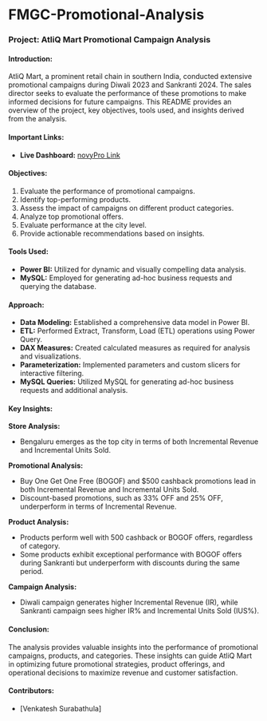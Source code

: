 # FMGC-Promotional-Analysis
### Project: AtliQ Mart Promotional Campaign Analysis

#### Introduction:

AtliQ Mart, a prominent retail chain in southern India, conducted extensive promotional campaigns during Diwali 2023 and Sankranti 2024. The sales director seeks to evaluate the performance of these promotions to make informed decisions for future campaigns. This README provides an overview of the project, key objectives, tools used, and insights derived from the analysis.

#### Important Links:

- **Live Dashboard:** [novyPro Link](https://app.powerbi.com/view?r=eyJrIjoiYjI5YmFhZDItNjg2Zi00Yzg0LWJjYmEtZWI1YjkwZTQ0OTY3IiwidCI6ImIwNmQwYmY2LWJhNjctNDMzZS05NWRlLTU4NWI3NDQzZTA5ZiIsImMiOjF9)
#### Objectives:

1. Evaluate the performance of promotional campaigns.
2. Identify top-performing products.
3. Assess the impact of campaigns on different product categories.
4. Analyze top promotional offers.
5. Evaluate performance at the city level.
6. Provide actionable recommendations based on insights.

#### Tools Used:

- **Power BI:** Utilized for dynamic and visually compelling data analysis.
- **MySQL:** Employed for generating ad-hoc business requests and querying the database.

#### Approach:

- **Data Modeling:** Established a comprehensive data model in Power BI.
- **ETL:** Performed Extract, Transform, Load (ETL) operations using Power Query.
- **DAX Measures:** Created calculated measures as required for analysis and visualizations.
- **Parameterization:** Implemented parameters and custom slicers for interactive filtering.
- **MySQL Queries:** Utilized MySQL for generating ad-hoc business requests and additional analysis.

#### Key Insights:

**Store Analysis:**
- Bengaluru emerges as the top city in terms of both Incremental Revenue and Incremental Units Sold.

**Promotional Analysis:**
- Buy One Get One Free (BOGOF) and $500 cashback promotions lead in both Incremental Revenue and Incremental Units Sold.
- Discount-based promotions, such as 33% OFF and 25% OFF, underperform in terms of Incremental Revenue.

**Product Analysis:**
- Products perform well with 500 cashback or BOGOF offers, regardless of category.
- Some products exhibit exceptional performance with BOGOF offers during Sankranti but underperform with discounts during the same period.

**Campaign Analysis:**
- Diwali campaign generates higher Incremental Revenue (IR), while Sankranti campaign sees higher IR% and Incremental Units Sold (IUS%).

#### Conclusion:

The analysis provides valuable insights into the performance of promotional campaigns, products, and categories. These insights can guide AtliQ Mart in optimizing future promotional strategies, product offerings, and operational decisions to maximize revenue and customer satisfaction.

#### Contributors:

- [Venkatesh Surabathula]

